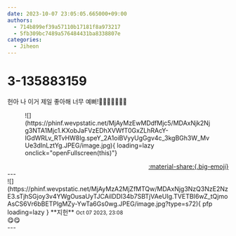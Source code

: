 ```yaml
---
date: 2023-10-07 23:05:05.665000+09:00
authors:
  - 714b899ef39a57110b17181f8a973217
  - 5fb309bc7489a576484431ba8338807e
categories:
  - Jiheon
---
```


# 3-135883159

<div class="post-container" markdown="1">
<div class="content-container md-sidebar__scrollwrap" markdown="1">

헌아 나 이거 제일 좋아해 너무 예뻐!🥺🥺🥺🥰🥰🥰🥰
<figure markdown="1">
![](https://phinf.wevpstatic.net/MjAyMzEwMDdfMjc5/MDAxNjk2Njg3NTA1Mjc1.KXobJaFVzEDhXVWfT0GxZLhRAcY-IGdWRLv_RTvHW8Ig.speY_2A1oiBVyyUgGgv4c_3kgBGh3W_MvUe3dInLztYg.JPEG/image.jpg){ loading=lazy onclick="openFullscreen(this)"}
</figure>


</div>
</div>

<div style="text-align: right;" markdown="1">
<a href="https://weverse.io/fromis9/fanpost/3-135883159" style="text-align: right;">:material-share:{.big-emoji}</a>
</div>
---

<div class="comments-container md-sidebar__scrollwrap" markdown="1">
<div class="comment" markdown="1">
<div class='id-container' markdown="1">
![](https://phinf.wevpstatic.net/MjAyMzA2MjZfMTQw/MDAxNjg3NzQ3NzE2NzE3.sTjhSGjoy3v4YWgOusaUyTJCAiIDDI34b7SBTjVAeUIg.TVETBI6wZ_tQjmoAsCS6Vr6bBETPlgMZy-YwTa6Gs0wg.JPEG/image.jpg?type=s72){ pfp loading=lazy }
**<span class="artist">지헌</span>** <small>Oct 07 2023, 23:08</small><br>
</div>
<div class='comment-body' markdown="1">
😋😋
</div>
</div>
</div>
---
